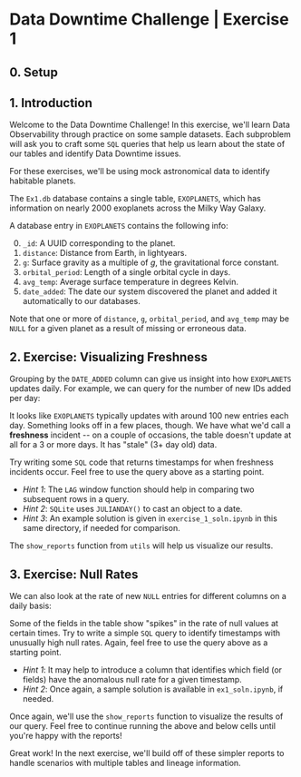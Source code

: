 # Data Downtime Challenge | Exercise 1

## 0. Setup

## 1. Introduction

Welcome to the Data Downtime Challenge! In this exercise, we'll learn Data Observability through practice on some sample datasets. Each subproblem will ask you to craft some `SQL` queries that help us learn about the state of our tables and identify Data Downtime issues.

For these exercises, we'll be using mock astronomical data to identify habitable planets.

The `Ex1.db` database contains a single table, `EXOPLANETS`, which has information on nearly 2000 exoplanets across the Milky Way Galaxy.

A database entry in `EXOPLANETS` contains the following info:

0. `_id`: A UUID corresponding to the planet.
1. `distance`: Distance from Earth, in lightyears.
2. `g`: Surface gravity as a multiple of $g$, the gravitational force constant.
3. `orbital_period`: Length of a single orbital cycle in days.
4. `avg_temp`: Average surface temperature in degrees Kelvin.
5. `date_added`: The date our system discovered the planet and added it automatically to our databases.

Note that one or more of `distance`, `g`, `orbital_period`, and `avg_temp` may be `NULL` for a given planet as a result of missing or erroneous data.

## 2. Exercise: Visualizing Freshness

Grouping by the `DATE_ADDED` column can give us insight into how `EXOPLANETS` updates daily. For example, we can query for the number of new IDs added per day:

It looks like `EXOPLANETS` typically updates with around 100 new entries each day. Something looks off in a few places, though. We have what we'd call a **freshness** incident -- on a couple of occasions, the table doesn't update at all for a 3 or more days. It has "stale" (3+ day old) data.

Try writing some `SQL` code that returns timestamps for when freshness incidents occur. Feel free to use the query above as a starting point.

- *Hint 1*: The `LAG` window function should help in comparing two subsequent rows in a query.
- *Hint 2*: `SQLite` uses `JULIANDAY()` to cast an object to a date.
- *Hint 3*: An example solution is given in `exercise_1_soln.ipynb` in this same directory, if needed for comparison.

The `show_reports` function from `utils` will help us visualize our results.

## 3. Exercise: Null Rates

We can also look at the rate of new `NULL` entries for different columns on a daily basis:

Some of the fields in the table show "spikes" in the rate of null values at certain times. Try to write a simple `SQL` query to identify timestamps with unusually high null rates. Again, feel free to use the query above as a starting point.

- *Hint 1*: It may help to introduce a column that identifies which field (or fields) have the anomalous null rate for a given timestamp.
- *Hint 2*: Once again, a sample solution is available in `ex1_soln.ipynb`, if needed.

Once again, we'll use the `show_reports` function to visualize the results of our query. Feel free to continue running the above and below cells until you're happy with the reports!

Great work! In the next exercise, we'll build off of these simpler reports to handle scenarios with multiple tables and lineage information.